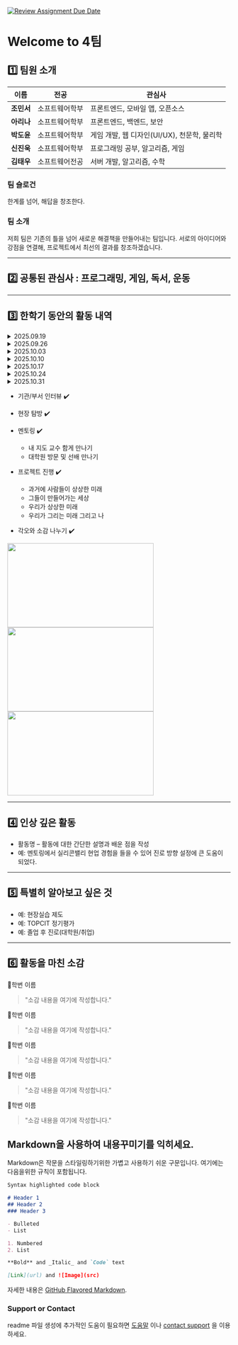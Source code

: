 [![Review Assignment Due Date](https://classroom.github.com/assets/deadline-readme-button-22041afd0340ce965d47ae6ef1cefeee28c7c493a6346c4f15d667ab976d596c.svg)](https://classroom.github.com/a/meKNgBF9)
# Welcome to 4팀

## 1️⃣ 팀원 소개

| **이름** | **전공** | **관심사** |
| --- | --- | --- |
| **조민서** | 소프트웨어학부 | 프론트엔드, 모바일 앱, 오픈소스 |
| **아리나** | 소프트웨어학부 | 프론트엔드, 백엔드, 보안 |
| **박도윤** | 소프트웨어학부 | 게임 개발, 웹 디자인(UI/UX), 천문학, 물리학 |
| **신진욱** | 소프트웨어학부 | 프로그래밍 공부, 알고리즘, 게임 |
| **김태우** | 소프트웨어전공 | 서버 개발, 알고리즘, 수학 |

### 팀 슬로건

한계를 넘어, 해답을 창조한다.

### 팀 소개

저희 팀은 기존의 틀을 넘어 새로운 해결책을 만들어내는 팀입니다. 서로의 아이디어와 강점을 연결해, 프로젝트에서 최선의 결과를 창조하겠습니다.

***

## 2️⃣ 공통된 관심사 : 프로그래밍, 게임, 독서, 운동 

***

## 3️⃣ 한학기 동안의 활동 내역 

<details>
  <summary> 2025.09.19 </summary>
  Team Mission 1 : 1965년에 그려진 내용을 보면서 현재 가능한 부분이 무엇인지 살펴보고 논의하기
  
  🔗 https://www.notion.so/2000-273a9b46d00c80589e7df3c33854b052

  현재 실현된 기술:

  ## 태양광 기술 (BIPV - Building Integrated Photovoltaics)

  **현재 상태**: 완전 상용화, 급속 성장 중

  - **핵심 기술**:
      - 페로브스카이트-실리콘 탠덤 셀 (효율 31% 돌파)
      - 투명 태양전지 (가시광 투과율 70% 이상)
      - 플렉시블 유기태양전지 (곡면 적용 가능)
  - **시장 현황**: 2025년 글로벌 BIPV 시장 183억 달러, 연평균 성장률 15.2%
  - **주요 업체**: 테슬라 Solar Roof Tiles, 한화큐셀 Q.PEAK DUO-G10+, LG전자 NeON H
  - **기술 발전**: 마이크로인버터 통합으로 모듈별 최적화 실현
 
  ## 전파신문 (디지털 뉴스 소비)

  **현재 상태**: 완전 상용화, 종이신문 대체

  - **핵심 기술**:
      - 모바일 최적화 웹사이트: 반응형 디자인, AMP(가속 모바일 페이지)
      - AI 기반 개인화: 관심사별 맞춤 뉴스 큐레이션
  - **시장 현황**:
      - 2025년 한국 디지털 뉴스 이용률 95% 돌파
      - 종이신문 발행부수: 2000년 대비 70% 감소
      - 모바일 뉴스 소비: 전체 디지털 뉴스 소비의 80%
  - **주요 플랫폼**:
      - 네이버 뉴스: 일일 활성 사용자 4,500만명
      - 다음 뉴스: 실시간 검색어 연동 뉴스 서비스
      - 카카오톡 뉴스탭: 메신저 내 뉴스 소비
  - **글로벌 트렌드**:
      - 구글 뉴스: AI 알고리즘 기반 개인화
      - 애플 뉴스+: 프리미엄 구독 서비스
      - 틱톡, 인스타그램: 숏폼 뉴스 콘텐츠 급성장

  ## 전기자동차 (EV)

  **현재 상태**: 대중화 단계

  - **핵심 기술**:
      - LFP(리튬-인산철) 배터리: 안전성↑, 가격 30% 절감
      - 4680 원통형 셀: 에너지밀도 5배 향상 (테슬라)
      - 800V 아키텍처: 18분 10→80% 초고속 충전
  - **시장 점유율**: 2025년 글로벌 15.3%, 중국 35%, 노르웨이 90%
  - **충전 인프라**:
      - 테슬라 슈퍼차저: 전 세계 5만+ 스테이션
      - 현대차 E-pit: 350kW 초고속 충전
      - CCS2 표준화로 호환성 확대
  - **배터리 기술**: 2030년 고체전지 상용화 예정 (1000km 주행거리)

  ## 로봇청소기

  **현재 상태**: 완전 상용화, 스마트홈 핵심 기기

  - **핵심 기술**:
      - LiDAR SLAM + 비전 SLAM 융합 (정확도 95% 이상)
      - 3D ToF 센서로 장애물 3차원 인식
      - AI 딥러닝으로 바닥 재질별 청소 최적화
  - **시장 선도**:
      - iRobot Roomba j7+: 반려동물 배설물 회피 AI
      - 샤오미 로보락 S8 Pro Ultra: 자동 걸레 세척
      - 에코백스 X1 OMNI: 음성인식 + 영상통화 기능
  - **고급 기능**: 자동 먼지통 비움(60일), 온수 걸레 세척, 건조 기능
 
  ## 원격 의료 (텔레헬스)

  **현재 상태**: 급속 확산, 의료 패러다임 변화

  - **핵심 기술**:
      - WebRTC 기반 고화질 영상진료
      - 5G 네트워크로 실시간 바이탈 데이터 전송
      - AI 진단 보조 시스템 (IBM Watson Health)
  - **규제 변화**:
      - 한국: 2022년 비대면 진료 한시적 허용 → 2024년 본격 법제화 논의
      - 미국: 팬데믹 이후 Medicare 원격진료 영구 승인
  - **주요 플랫폼**:
      - Teladoc Health: 연간 2,400만 상담, 175개국 서비스
      - 닥터나우: 국내 1위, 24시간 응급상담
      - 굿닥: 병원 예약 + 비대면 진료 통합
  - **웨어러블 연동**: Apple Watch, 갤럭시 워치로 심전도, 혈중산소 실시간 모니터링
 
  ## 온라인 교육 (에듀테크)

  **현재 상태**: 완전 상용화, 전통 교육 대체

  - **핵심 기술**:
      - 적응형 학습 AI: 개인별 학습 패턴 분석하여 맞춤 커리큘럼
      - VR/AR 몰입형 콘텐츠: Meta Quest를 활용한 가상 해부학 실습
      - 실시간 협업 도구: Zoom Whiteboard, 구글 잼보드
  - **시장 규모**: 2025년 글로벌 에듀테크 시장 4,040억 달러 (2020년 대비 3배 성장)
  - **대표 기업**:
      - Coursera: 1억+ 학습자, 스탠퍼드·예일 등 명문대 강의
      - Khan Academy: 무료 교육, 연간 1.2억 학습자
      - 국내: 대교 눈높이, 웅진씽크빅 스마트올, 천재교육 밀크티
  - **AI 튜터**: ChatGPT 기반 개인 맞춤형 학습 도우미 상용화
 
  ## 스마트 키친 (IoT Kitchen)

  **현재 상태**: 상용화 진행 중, 프리미엄 주방 표준

  - **핵심 기술**:
      - 컴퓨터 비전: 냉장고 내부 식재료 자동 인식
      - 음성인식 AI: 아마존 알렉사, 구글 어시스턴트 통합
      - IoT 센서 네트워크: 온도, 습도, 가스 누출 실시간 감지
  - **스마트 가전**:
      - 삼성 패밀리허브: 32인치 터치스크린, 내부 카메라로 식재료 관리
      - LG ThinQ: 음성으로 오븐 예열, 세탁기 원격 제어
      - 아마존 에코 쇼: 레시피 검색하며 타이머 설정
  - **AI 기능**:
      - 식재료 기반 레시피 자동 추천
      - 유통기한 알림 및 온라인 주문 연동
      - 영양 성분 분석 및 칼로리 계산

  ##

  ### **움직이는 도로의 상용화 현황**

  '움직이는 도로' 그림은 현재 **스마트 도로 기술**과 **자율주행 모빌리티**로 실현되고 있습니다. 그림처럼 도로 자체가 물리적으로 움직이는 기술은 아니지만, 정보통신기술(ICT)을 활용해 교통 흐름을 제어하고 최적화하는     방식으로 발전했습니다.

  - **스마트 교통 시스템:** 도로에 설치된 센서와 CCTV가 실시간으로 교통량을 감지하여 신호등을 자동으로 제어하고, 돌발 상황을 감지해 운전자에게 경고합니다. 이 시스템은 교통 체증을 줄이고 안전을 높이는 데 기여합니다.
  - **V2X(Vehicle-to-Everything) 통신:** 자동차와 도로 인프라, 다른 자동차가 서로 정보를 주고받는 기술입니다. 차량은 전방의 신호등 정보, 도로 공사 정보, 사고 발생 위치 등을 미리 파악하여 최적의 경로를 선택하고 안전    하게 주행할 수 있습니다.
  - **자율주행 셔틀:** 그림처럼 탑승자가 서 있어도 목적지까지 안전하게 이동시켜 주는 **자율주행 셔틀**이 이미 상용화되어 특정 구역(공항, 관광지, 공원 등)에서 운행되고 있습니다. 이 셔틀은 정해진 경로를 스스로 움직이    며 효율적인 이동을 돕습니다.

  결론적으로, '움직이는 도로'는 단순히 물리적인 움직임을 넘어, **데이터와 통신 기술**을 통해 도로를 더욱 똑똑하고 효율적으로 만드는 방향으로 상용화되었습니다.

  ##

  ### **소형 TV의 상용화 현황**

  ## 개인용 디스플레이 (모바일 혁명)

  **현재 상태**: 완전 상용화, 메인 스크린으로 자리매김

  - **핵심 기술**:
      - LTPO OLED: 1-120Hz 가변 주사율로 배터리 효율 30% 향상
      - HDR10+ 지원: 영화관 수준 화질
      - 폴더블 디스플레이: 갤럭시 Z 폴드, 화웨이 메이트 X
  - **콘텐츠 생태계**:
      - 넷플릭스
      - 유튜브
      - 디즈니+
  - **기술 발전**:
      - 차세대: 롤러블 디스플레이 (LG 롤러블폰 시제품)
      - MicroLED: 무한 명암비, 번인 없는 차세대 기술
   
  ## 민간 우주여행

  '로켓을 타고 달나라로 수학여행을 가는' 그림은 현재 **민간 우주 관광**이라는 개념으로 실현되고 있습니다. 과거에는 정부 기관만이 우주 탐사를 주도했지만, 이제는 민간 기업이 우주여행 시장을 개척하고 있습니다.

  **현재 상태**: 초기 상용화, 극부유층 대상

  - **핵심 기술**:
      - 재사용 로켓: SpaceX 팰컨9 100회 이상 재사용 성공
      - 준궤도 비행체: 100km 고도 무중력 체험
  - **서비스 현황**:
      - **준궤도 여행**:
          - 버진 갤럭틱: 45만 달러, 90분간 무중력 체험
          - 블루 오리진: 뉴 셰퍼드, 11분간 우주 경험
      - **궤도 여행**:
          - SpaceX 크루 드래곤: ISS 8일 체험 (5,500만 달러)
          - 액시엄 스페이스: 민간 우주정거장 2025년 발사 예정
  - **향후 계획**:
      - SpaceX: 2026년 달 궤도 여행 (dearMoon 프로젝트)
      - 블루 오리진: 2025년 궤도 우주정거장 오벌 리프
      - 중국 스페이스파이어니어: 2027년 우주호텔 운영 목표

  ##

  ### 실현 정도 종합 평가

  - **완전 실현 (90% 이상)**: 태양광 BIPV, 전기차, 로봇청소기, 모바일 디바이스
  - **대부분 실현**: 원격의료, 온라인교육, 스마트키친
  - **부분 실현**: 자율주행 (레벨4 제한적), 우주여행 (극소수 대상)

  **결론**: 1965년도에 2000년대를 예측한 해당 만화는, 기술 발전 방향을 놀랍도록 정확히 예견했으며, 일부는 예상보다 빠른 속도로 실현되었음. 특히 모바일 중심의 디지털 라이프스타일 변화는 예측을 뛰어넘는 수준으로 발전.

  ##

  느낀점

  20년 전에 미래를 예측하여 그린 그림이 지금은 일상이 되었다. 스마트폰으로 뉴스 보고, 코로나 때 온라인으로 수업 듣고, 로봇청소기 돌리는 것까지. 당시에는 상상 속 이야기였을 텐데 지금은 당연한 일상이 되어버렸다.

  신기하기도 하지만 한편으로는 무서운 면도 있다. 기술 발전 속도가 생각보다 훨씬 빠르다는 뜻이니까. 지금 내가 소프트웨어학과에서 배우고 있는 것들도 10년 후에는 완전히 달라질지도 모르겠다. 요즘 ChatGPT 같은 AI의 코딩     실력이 계속해서 발전 하는 것을 보면, 어쩌면 개발자라는 직업 자체가 사라지거나 완전히 바뀔 수도 있겠다는 생각이 든다.

  이러한 인식을 바탕으로 단순히 현재의 프로그래밍 기술 습득에만 집중할 것이 아니라, 미래 기술 트렌드를 지속적으로 분석하고 예측하면서 진로 방향을 설정해야 한다는 필요성을 느꼈다. 20년 전의 예측이 이 정도로 정확했다     면, 현재 주목받고 있는 인공지능, 가상현실, 메타버스 등의 기술들도 향후 10년 내에 사회 전반을 근본적으로 변화시킬 것으로 예상된다.

  결국 기술 자체의 발전도 중요하지만, 더 핵심적인 것은 그 기술을 어떻게 창의적으로 활용하고 응용할 수 있는 능력을 기르는 것이라고 판단된다. 급속한 변화의 흐름에 뒤처지지 않기 위해서는 지속적인 학습과 새로운 기술에 대   한 개방적인 수용 자세가 필수적이라는 점을 깨달았다.

---

  Team Mission 2 : 3개의 영상을 보면서 현재 이루어진 기술이 무엇인지 논의하기

## **Microsoft Future Vision - 2011**

**1. 실시간 협업과 동시 편집**

Google Docs에서는 여러 기기가 동시에 문서를 보고, 수정하고, 댓글을 달고, 제안 기능(suggesting)을 사용할 수 있음
 수정 이력(version history)이 자동으로 저장되어 누가 언제 무엇을 변경했는지 추적 가능
 오프라인 상태에서도 문서를 편집하고 다시 온라인이 되면 변경사항이 동기화됨
 문서 내에서 @멘션 기능으로 특정 사용자를 소환하고 작업 항목(task items)을 지정할 수 있음
 Google Slides, Sheets 등에서도 비슷한 공동 작업이 가능하며, 예를 들어 실시간 포인터로 다른 사용자가 작업 중인 위치를 실시간으로 볼 수 있음

  출처 : https://support.google.com/a/users/answer/9259857?hl=ko#zippy=%2C%EB%B0%A9%EB%B2%95-%EC%95%8C%EC%95%84%EB%B3%B4%EA%B8%B0

**2. 음성 인식 및 실시간 자막과 자동 번역**

Tkita 서비스는 실시간 음성 인식(STT)을 통해 음성을 텍스트로 변환하고 자막을 제공하며, 자동 번역 기능도 함께 제공함
 TkitaMobile은 QR 코드 또는 URL로 참여할 수 있으며, 음성과 텍스트 입력이 모두 가능하고 번역된 자막이 화면에 표시됨
 MossVox 자막 플러그인은 크롬 확장프로그램으로 작동하며 여러 언어를 지원하는 실시간 자막 및 번역 기능을 제공함
 일부 삼성 스마트 TV 제품에서는 실시간 음성 번역 기능을 기본으로 탑재하여 다양한 언어 간 커뮤니케이션이 가능함

  출처 : https://www.samsungsvc.co.kr/solution/1855192

**3. 컴퓨터 비전 (물체 및 텍스트 인식)**

Google Lens는 이미지나 실시간 카메라 장면에서 물체나 텍스트를 인식하여 정보를 제공할 수 있음
 표지판이나 문서를 카메라로 비추면 텍스트를 인식해 복사하거나 번역할 수 있으며, 식물·동물·장소·제품 등도 인식 가능
 인식된 정보를 기반으로 실시간 AR 오버레이로 화면 위에 관련 정보(예: 생물 이름, 설명 등)를 띄우는 기능도 가능함

  출처 : https://lens.google/?utm_source=chatgpt.com#shopping

**4. 스마트 가전·주방 (IoT)**

스마트 주방 디스플레이는 레시피 단계 안내, 타이머 설정, 냉장고 재고 확인 등의 기능을 제공하며, 음성 명령도 인식함
 조리 중에는 손을 사용하지 않고도 조리 단계 전환이나 타이머 설정이 가능해 사용자의 편의를 높임
 스마트 냉장고는 내부 카메라를 통해 재고를 확인하고 레시피를 추천하거나 자동 장보기 목록을 생성해줌

  출처 : https://www.apple-economy.com/news/articleView.html?idxno=70458

**5. 제스처·손 추적·시선 추적**

HoloLens나 Apple Vision Pro 등에서는 공중 제스처로 메뉴 선택, 창 이동, 화면 확대 등의 조작이 가능함
 시선 추적(gaze tracking)은 사용자의 눈동자 움직임을 인식하여 보고 있는 UI 요소를 자동으로 선택하거나 강조함
 손 추적(hand tracking)은 컨트롤러 없이 손의 위치와 동작을 인식해 다양한 명령을 입력할 수 있도록 함

  출처 : https://www.apple.com/legal/privacy/data/en/eyes-hands/?utm_source=chatgpt.com

##

## **현실이 된 90년대의 상상**

## **1. 태블릿 PC 및 터치스크린**

- **현재 상태: 완전 상용화**
- **현재 활용 및 예시**
    - 개인용: 아이패드(iPad), 갤럭시 탭(Galaxy Tab), 서피스(Surface)와 같은 태블릿 PC는 휴대용 PC로서의 기능을 넘어, 디지털 드로잉, 필기, 악보 보기 등 전문적인 창작 도구로 널리 활용됨.
    - 공공 및 상업용: 키오스크, ATM, 병원의 접수 시스템 등 터치스크린 기술은 우리 주변 모든 곳에서 사용됨.
- **핵심 기술:**
    - 정전식 터치스크린: 사람의 정전기를 감지하여 터치 위치를 인식
    - 액티브 스타일러스: 필압, 기울기 등 미세한 입력을 감지하는 펜 기술로, 실제 종이에 쓰는 듯한 경험을 제공



## 2. 모바일 결제

- **현재 상태: 완전 상용화**
- **현재 활용 및 예시**
    - NFC/MST 방식: 삼성페이, 애플페이, 구글페이
    - QR/바코드 방식: 카카오페이, 네이버페이, 제로페이
- **핵심 기술**
    - NFC(Near Field Communication): 근거리 무선 통신으로 단말기에 스마트폰을 대는 결제 방식을 가능하게 함
    - QR/바코드: 스마트폰 화면의 코드를 스캔하여 결제하는 방식
- **시장 현황:** 아시아-태평양 지역이 전 세계 모바일 결제 시장의 약 41%를 차지하며 시장을 선도



## 3.  VOD 및 스트리밍 서비스

- **현재 상태: 완전 상용화**
- **현재 활용 및 예시**
    - 영상 스트리밍: 넷플릭스, 유튜브, 디즈니+
    - 국내 스트리밍: 티빙, 웨이브, 쿠팡플레이
    - 음악 스트리밍: 스포티파이, 애플 뮤직, 멜론
- **주요 업체:** 넷플릭스, 디즈니+, 유튜브, 아마존 프라임 비디오 등 (국내: 티빙, 웨이브, 쿠팡플레이)



## 4. 스마트워치 및 헬스케어

- **현재 상태: 완전 상용화**
- **현재 활용 및 예시**
    - 스마트워치: 애플 워치, 삼성 갤럭시 워치, 구글 픽셀 워치
    - 건강 관리 앱: 삼성 헬스, 애플 건강 앱, 핏빗 앱
- **핵심 기술**
    - PPG(광전용적맥파) 센서: 녹색 LED를 사용해 심박수를 측정
    - ECG(심전도) 센서: 심장의 전기 신호를 측정하여 심박 리듬을 분석
- **기술 발전**
    - 수면, 스트레스, 혈중 산소 포화도 측정 등 건강 모니터링 기능이 정교해지고 있음
    - '비접촉식 체온 측정', '혈압 측정' 등 새로운 헬스케어 기능 도입이 활발하게 논의



## 5. AI 비서 및 반려 로봇

- **현재 상태: 완전 상용화**
- **현재 활용 및 예시**
    - 음성 비서: 애플 시리, 구글 어시스턴트, 삼성 빅스비, 아마존 알렉사
    - AI 스피커: 구글 네스트, 아마존 에코
    - 반려 로봇: 소니 아이보(Aibo)
- **핵심 기술**
    - 자연어 처리(NLP): 사람의 언어를 컴퓨터가 이해하고 처리하는 기술
    - 음성 인식 및 합성: 사용자의 음성을 텍스트로 변환(인식)하고, 텍스트를 자연스러운 음성으로 변환(합성)하는 기술
    - 딥러닝: 사용자의 패턴과 데이터를 학습하여 개인화된 응답을 제공
    


## 6. 로봇 원격 수술

- **현재 상태: 급속 확산 중**
- **현재 활용 및 예시**
    - 수술 로봇: 인튜이티브 서지컬의 다빈치(da Vinci) 시스템
    - 수술실 시스템: 로봇 팔이 장착된 첨단 수술실
- **주요 업체:** 인튜이티브 서지컬(Intuitive Surgical, 다빈치), 존슨앤드존슨, 스트라이커(Stryker) 등
- **기술 발전**
    - AI를 활용하여 수술 중 최적의 경로를 제안하는 등 AI 진단 보조 시스템과 결합 중
    - 의료진의 학습 및 훈련을 위한 가상 시뮬레이션 기능이 발전 중



## **7. VR/AR 헤드셋**

- **현재 상태: 급속 성장 중**
- **현재 활용 및 예시**
    - VR 헤드셋: 메타 퀘스트, 애플 비전 프로, 소니 PS VR
    - AR 안경: 마이크로소프트 홀로렌즈
- **핵심 기술**
    - 헤드 트래킹(Head Tracking): 자이로스코프, 가속도계 등 센서를 통해 사용자의 머리 움직임을 실시간으로 추적
    - SLAM(Simultaneous Localization and Mapping): 카메라를 이용해 현실 공간을 인식하고 3D 지도를 생성하여 가상 객체를 정확한 위치에 배치
- **주요 업체:** 메타(Meta Quest), 애플(Apple Vision Pro), 소니(PS VR), 구글, HTC 등
- **기술 발전**
    - 시선 추적(Eye-Tracking), 손 추적(Hand-Tracking) 등 직관적인 상호작용 기술이 발전 중
    - 메타버스와 결합하여 게임, 교육, 업무, 의료 등 다양한 분야에서 활용도가 높아지는 중

 ##

## **유리와 함께 하는 하루 2: 미공개영상. 코닝 비전의 비하인드 스토리**

**초반에 빠르게 지나가는 디스플레이로 책을 읽는 모습**

- e북

https://news.mt.co.kr/mtview.php?no=2023073113431548013		(MOU를 통한 e북 서비스 시장의 개발)

이노맥스글로벌, 네오하이테크, 알라딘 등이 선도하는 e북 분야는, 
알라딘, 부커스, 밀리의 서재 등 다양한 e북 플랫폼과 이에 따른 구독형 서비스, 무인 대여/반납 서비스를 구축.

**일사량에 따라 방의 채광 정도를 조절하는 모습**

- 스마트 홈

https://www.lcnews.co.kr/news/articleView.html?idxno=25701		(국내 스마트 홈 관련 특허 현황)

https://www.etnews.com/20230501000173		(국내 사업을 주도하는 삼성과 lg)

국내에서도 삼성과 lg를 중심으로 활발한 관련 사업이 진행되는 스마트 홈 분야는, 
스마트 가전, 건강관리, 보안 등의 분야로 점점 세분화되며 
냉장고에 디스플레이를 설치하여 모바일 기기와 연동하거나, 지문으로 현관문을 제어하는 등 관련 기술이 다양해지고 있음.

**태블릿으로 자동차를 통제하거나 태블릿 정보를 옷장, tv디스플레이와 연결하는 모습**

- IoT

https://www.yna.co.kr/view/AKR20241129074800063	(IoT 시장의 지속적인 성장)

https://www.koit.co.kr/news/articleView.html?idxno=127029	(급증하는 이동통신 관련 IoT 특허)

IoT 분야는 앞서 소개한 스마트 홈 뿐만 아니라 모빌리티, 에너지 제어 기기까지 NB-IoT, LTE-M기반 연결이 많아지고
이러한 제어를 위한 모듈, 디바이스 개발, 연결 시스템의 발전 등 지속적으로 발전하고 있음.

**신재쟁 에너지인 태양광 패널을 통해 에너지를 절약하는 모습**

- 태양광

https://www.economidaily.com/view/20240523140170248	(태양광 특허 현황)

https://www.industrynews.co.kr/news/articleView.html?idxno=59853	(태양광 시장의 문제점과 해결책)

이미 국내 태양광 발전으로 연간 약 26GW를 생산 할 만큼 활성화 되어있지만, 현재는 전력계통 용량 부족, 수용성 등의 이유로 신규 증설은 정체되어있음.

**특정 물체와 상호작용하여 공룡의 홀로그램과 설명을 보고 들을 수 있는 모습**

- 증강현실(AR)

https://www.hansbiz.co.kr/news/articleView.html?idxno=719731	(lg 차량용 AR특허 상 수상)

https://developer.apple.com/kr/augmented-reality/	(애플 공식 AR 홈페이지)

국내에서는 lg전자, 글로벌에서는 메타, 애플, 구글 등이 선도하는 AR분야는, MHD, 모바일 플랫폼이 활발히 전개중이고, 자동차, 원격지원, 실생활 등 다양한 융합 분야로 연구됨.

##

  느낀점 

옛날에 영화나 뉴스에서 상상했던 일들이 정말 모두 현실이 되었다는 게 가장 놀랍다. 스마트폰으로 모든 걸 하고, 벽이나 테이블까지 화면이 되는 모습은 정말 신기하다.
그러나 한편으로는 기술 발전 속도가 너무 빨라서 약간 무섭기도 하다.
불과 몇 년 전만 해도 상상이었던 것들이 벌써 일상이 된 것처럼, 지금 배우고 있는 기술이나 미래의 직업도 AI처럼 새로운 기술 때문에 완전히 바뀔 수 있겠다는 생각이 든다.

결국, 중요한 것은 계속해서 배우고 적응하는 자세인 것 같다. 단순히 지금의 기술을 익히는 것보다, 인공지능이나 메타버스 같은 새로운 기술을 어떻게 재미있고 창의적으로 활용할지를 고민하는 것이 미래에 뒤처지지 않는 방법이라는 점을 깨달았다.


##
</details>

<details>
  <summary> 2025.09.26 </summary>

**1. MIT Sixthsense 연구팀이 만들고자 했던 것은?**
  
Why (왜)?

디지털-물리 세계의 단절 해소: 인간은 오감으로 물리적 세계를 인지하지만, 가장 유용할 수 있는 정보(데이터, 지식, 온라인 정보)는 디지털 세계에 갇혀 있어 쉽게 접근하기 어렵다는 문제의식에서 출발했습니다.

정보의 민주화 및 즉각적 접근성: 정보를 '화면'이라는 제약에서 벗어나 사용자의 필요와 맥락에 맞춰 실시간으로 주변 환경에 통합하여, 누구나 더 직관적으로 정보를 얻고 상호작용할 수 있도록 하기 위함이었습니다.

What (무엇을)?

웨어러블 제스처 기반 인터페이스(Wearable Gestural Interface): 사용자가 착용하는 소형 장치를 통해 디지털 정보를 물리적 세계에 투사(Augment)하고, 자연스러운 손 제스처를 인식하여 상호작용하는 시스템을 만들고자 했습니다. 이는 현실 세계를 컴퓨터의 인터페이스로 만드는 것을 의미합니다.

How (어떻게)?

하드웨어 구성: 주머니에 넣는 모바일 컴퓨팅 장치에 연결된 펜던트형 웨어러블 장치를 사용했습니다. 이 장치는 저렴한 상용 부품인 미니 프로젝터, 거울, 웹캠(카메라)으로 구성되었습니다.


소프트웨어/기술:

카메라: 주변 환경과 사용자 손동작을 촬영하고 분석합니다.

프로젝터: 카메라가 분석한 결과에 따라 디지털 정보를 주변의 벽, 종이, 피부 등 모든 표면에 투사합니다.

컴퓨터 비전(Computer Vision): 사용자의 손가락 끝에 붙인 색깔 표시(Colored Markers)를 추적하여 손의 움직임을 인식하고, 이를 확대/축소, 스크롤, 사진 촬영 등 특정 상호작용 명령(제스처)으로 해석합니다.


**2. As-Is vs To-Be는 어떻게? 기존 컴퓨터의 입력, 출력 장치를 어떠한 방식으로 변경하였나요??**

키보드

키보드는 물리적인 입력 도구가 아닌, 제스처와 손으로 물건을 다루는 직관적인 방식으로 대체됩니다. 키보드와 마우스를 사용하는 대신, 우리가 물리적 세계와 상호작용하는 것과 같은 방식으로 컴퓨터를 사용할 수 있어야 한다고 주장합니다. 정보를 입력하거나 검색어를 입력하는 대신, 물리적인 객체를 이용하여 정보를 찾습니다. 예를 들어, 물건을 표면 위에 올려놓으면 관련 디지털 정보가 표시됩니다. 종이와 마이크 클립을 활용하여 만든 장치로, 종이를 터치하는 소리를 입력 신호로 사용해 종이 위에서 컴퓨팅 작업을 수행할 수 있습니다.

마우스

마우스는 손의 동작을 추적하고 인식하는 방식으로 대체됩니다. 초기 실험에서는 실제 마우스의 내부 부품을 활용하여 2달러짜리 동작 감지 제스처 인터페이스 장치를 만들었습니다. 이 장치는 물리적 세계의 움직임을 디지털 세계로 복제합니다. Sixth Sense 장치에 장착된 카메라는 사용자의 모든 제스처를 추적하고 이해하여 인터페이스 역할을 합니다. 사용자는 두 손을 모두 사용하여 핀칭 동작 등으로 지도 확대/축소 또는 이동을 할 수 있습니다. 손바닥을 표면 삼아 전화번호를 누르는 동작도 가능합니다.

모니터

모니터는 더 이상 고정된 직사각형 장치가 아니며, 주변의 모든 표면이 디지털 정보를 표시하는 스크린이 됩니다. 기존에는 픽셀이 포켓에 맞는 직사각형 장치에 갇혀 있었지만, 이러한 경계를 제거하고 디지털 정보를 물리적 세계 위에 칠하는 방식을 제시합니다. 이러한 역할을 수행하는 것이 바로 헤드 마운트 프로젝터로, 주변 세계를 디지털 정보로 증강하는 장치입니다. 어떤 표면이든, 심지어 벽도 인터페이스로 사용할 수 있으며, 손바닥도 간단한 작업을 위한 화면이 될 수 있습니다. 신문, 탑승권 등 물리적인 종이 위에도 실시간 정보(날씨, 비행 지연 등)를 투사하여 표시합니다.


**3. MIT Sixth Sense Project 팀이 만든 내용이 현재에는 어떠한 장비로, 어떻게 구현이 되었을까?**

1. 현재 구현 장비 및 구현 방식

1) 구현 장비
디스플레이/투영: 미니 빔 프로젝터 (벽, 손바닥 등 모든 표면에 투영)	-> AR 안경/헤드셋 (예: Apple Vision Pro, Meta Quest, Microsoft HoloLens)

인터랙션/추적: 카메라 및 손가락의 컬러 마커 사용 ->	다중 센서 시스템 (내부 및 외부 카메라, 적외선 센서, LiDAR 등)

착용 형태: 펜던트 형태의 장비 또는 헬멧에 부착한 형태 ->	안경 또는 스키 고글 형태의 통합된 헤드셋

2) 구현 방식
시선 추적 및 홀로그램 디스플레이: AR 안경은 도파관 기술 등을 사용하여 사용자 시야에 가상 이미지를 선명하게 투사합니다. 사용자는 시선 추적을 통해 메뉴를 선택하고, 음성 인식이나 손 제스처를 조합하여 직관적으로 상호작용합니다.

자연스러운 제스처 제어: 초기 Sixth Sense가 손가락에 부착한 컬러 마커에 의존했던 것과 달리, 현재는 AI와 고정밀 카메라가 마커 없이도 꼬집기, 누르기, 줌인/줌아웃 같은 자연스러운 손 움직임을 정확하게 인식합니다.

정밀한 공간 인식: SLAM(Simultaneous Localization and Mapping) 기술과 가속도계, 자이로스코프 등의 센서 데이터를 활용하여 사용자의 위치와 환경을 실시간으로 정밀하게 파악합니다. 이는 가상 객체가 실제 공간에 흔들림 없이 고정되어 보이게 합니다.

2. 약 15년 전 MIT 기술과 현재 기술의 발전 모습

1) 하드웨어의 소형화 및 정교화
15년 전: 프로젝터와 카메라를 몸에 부착하는 프로토타입 형태였으며, 휴대성이 떨어지고 외부에 빛을 쏴야 하는 물리적 한계가 있었습니다.

현재: 모든 부품이 안경이나 헤드셋 형태로 초소형화, 경량화되었습니다. 또한, 해상도가 높고 밝기가 밝은 환경에서도 디지털 정보가 선명하게 보이는 고성능 디스플레이 기술이 적용되었습니다.

2) 마커 기반 제스처에서 마커리스(Markerless) 인식으로의 전환
15년 전: 손가락 끝에 색종이나 컬러 마커를 부착하여 카메라가 이를 추적하는 방식이었습니다.

현재: AI 기반의 컴퓨터 비전 기술 덕분에 사용자는 아무것도 착용할 필요 없이 맨손으로 가상 인터페이스를 조작할 수 있게 되었습니다. 핀치, 줌, 스크롤 등 복잡한 조작을 손의 미세한 움직임만으로도 수행 가능합니다.

3) 연구실 개념에서 상업 및 산업용 솔루션으로의 확장
15년 전: "누구나 만들 수 있는 $300짜리 시스템"을 목표로 오픈 소스화를 시도한 연구 프로젝트였습니다.

현재:

소비자용: Apple Vision Pro와 같은 기기는 엔터테인먼트, 생산성, 소셜 네트워킹을 결합한 공간 컴퓨팅 시대를 열고 있습니다.

산업용: AR 글래스는 아우디와 같은 기업의 물류 관리, 제조 현장의 원격 협업, 장비 유지보수 작업 지침 제공 등 실제 업무 환경에서 필수적인 도구로 활용되고 있습니다.

</details>

<details>
  <summary> 2025.10.03 </summary>
  - 프로젝트 내용 여기에 넣으시면 됩니다
  
</details>

<details>
  <summary> 2025.10.10 </summary>
  우리가 그린 2040 / 2050 년의 모습 



  
</details>

<details>
  <summary> 2025.10.17 </summary>
  - 프로젝트 내용 여기에 넣으시면 됩니다
</details>

<details>
  <summary> 2025.10.24 </summary>
  - 프로젝트 내용 여기에 넣으시면 됩니다
</details>

<details>
  <summary> 2025.10.31 </summary>
  - 프로젝트 내용 여기에 넣으시면 됩니다
</details>

- 기관/부서 인터뷰 ✔️  

- 현장 탐방 ✔️  

- 멘토링 ✔️  
  - 내 지도 교수 함게 만나기
  - 대학원 방문 및 선배 만나기

- 프로젝트 진행 ✔️  
  - 과거에 사람들이 상상한 미래
  - 그들이 만들어가는 세상
  - 우리가 상상한 미래
  - 우리가 그리는 미래 그리고 나

- 각오와 소감 나누기 ✔️  


<!-- 활동 사진 추가 예시 -->
<img src="https://pixnio.com/free-images/2017/08/14/2017-08-14-13-09-09-960x651.jpg?text=활동사진1" width="330" height="190"/>
<img src="https://pixnio.com/free-images/2017/08/14/2017-08-14-20-51-02-960x640.jpg?text=활동사진2" width="330" height="190"/>
<img src="https://pixnio.com/free-images/2017/08/15/2017-08-15-10-05-39-960x640.jpg?text=활동사진3" width="330" height="190"/>

***

## 4️⃣ 인상 깊은 활동

- 활동명 – 활동에 대한 간단한 설명과 배운 점을 작성  
- 예: 멘토링에서 실리콘밸리 현업 경험을 들을 수 있어 진로 방향 설정에 큰 도움이 되었다.  

***

## 5️⃣ 특별히 알아보고 싶은 것
- 예: 현장실습 제도
- 예: TOPCIT 정기평가
- 예: 졸업 후 진로(대학원/취업)

***

## 6️⃣ 활동을 마친 소감

🔗학번 이름  
> "소감 내용을 여기에 작성합니다."

🔗학번 이름  
> "소감 내용을 여기에 작성합니다."

🔗학번 이름  
> "소감 내용을 여기에 작성합니다."

🔗학번 이름  
> "소감 내용을 여기에 작성합니다."

🔗학번 이름  
> "소감 내용을 여기에 작성합니다."


## Markdown을 사용하여 내용꾸미기를 익히세요.

Markdown은 작문을 스타일링하기위한 가볍고 사용하기 쉬운 구문입니다. 여기에는 다음을위한 규칙이 포함됩니다.

```markdown
Syntax highlighted code block

# Header 1
## Header 2
### Header 3

- Bulleted
- List

1. Numbered
2. List

**Bold** and _Italic_ and `Code` text

[Link](url) and ![Image](src)
```

자세한 내용은 [GitHub Flavored Markdown](https://guides.github.com/features/mastering-markdown/).

### Support or Contact

readme 파일 생성에 추가적인 도움이 필요하면 [도움말](https://help.github.com/articles/about-readmes/) 이나 [contact support](https://github.com/contact) 을 이용하세요.

